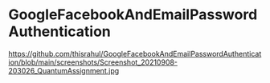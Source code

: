 # GoogleFacebookAndEmailPasswordAuthentication

https://github.com/thisrahul/GoogleFacebookAndEmailPasswordAuthentication/blob/main/screenshots/Screenshot_20210908-203026_QuantumAssignment.jpg
